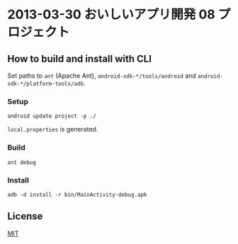 # 2013-03-30 おいしいアプリ開発 08 プロジェクト

## How to build and install with CLI

Set paths to `ant` (Apache Ant), `android-sdk-*/tools/android` and `android-sdk-*/platform-tools/adb`.

### Setup

```
android update project -p ./
```

`local.properties` is generated.

### Build

```
ant debug
```

### Install

```
adb -d install -r bin/MainActivity-debug.apk
```

## License

[MIT](http://opensource.org/licenses/MIT)
